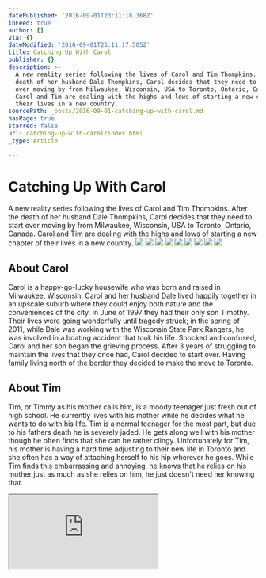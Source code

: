 ```yaml
---
datePublished: '2016-09-01T23:11:18.368Z'
inFeed: true
author: []
via: {}
dateModified: '2016-09-01T23:11:17.505Z'
title: Catching Up With Carol
publisher: {}
description: >-
  A new reality series following the lives of Carol and Tim Thompkins. After the
  death of her husband Dale Thompkins, Carol decides that they need to start
  over moving by from Milwaukee, Wisconsin, USA to Toronto, Ontario, Canada.
  Carol and Tim are dealing with the highs and lows of starting a new chapter of
  their lives in a new country.
sourcePath: _posts/2016-09-01-catching-up-with-carol.md
hasPage: true
starred: false
url: catching-up-with-carol/index.html
_type: Article

---
```

# Catching Up With Carol

A new reality series following the lives of Carol and Tim Thompkins. After the death of her husband Dale Thompkins, Carol decides that they need to start over moving by from Milwaukee, Wisconsin, USA to Toronto, Ontario, Canada. Carol and Tim are dealing with the highs and lows of starting a new chapter of their lives in a new country.
![](https://s3-us-west-2.amazonaws.com/the-grid-img/p/144c5c89a65d1302f06851155ecedc44591ecbe1.jpg)
![](https://s3-us-west-2.amazonaws.com/the-grid-img/p/5075c83f6b0c17b0130241b4b7793f113e9a633f.jpg)
![](https://imgflo.herokuapp.com/graph/2b2431f8e7ba7b0/58c663b9e674121c737e26a059234a70/croprotate.jpg?cropheight=1032&cropwidth=2400&degrees=0&input=https%3A%2F%2Fthe-grid-user-content.s3-us-west-2.amazonaws.com%2F60d23c0c-2a4a-478a-8b68-0a536d928b01.jpg&x=0&y=162)
![](https://imgflo.herokuapp.com/graph/2b2431f8e7ba7b0/b3dd2d4eb571209805c03727495f0bf1/croprotate.jpg?cropheight=961&cropwidth=2400&degrees=0&input=https%3A%2F%2Fthe-grid-user-content.s3-us-west-2.amazonaws.com%2F650523b4-f1b1-4c48-9919-64e4486306c9.jpg&x=0&y=195)
![](https://imgflo.herokuapp.com/graph/2b2431f8e7ba7b0/30fd50a9f4e37df303bc4661ea33b8f4/croprotate.jpg?cropheight=1034&cropwidth=2400&degrees=0&input=https%3A%2F%2Fthe-grid-user-content.s3-us-west-2.amazonaws.com%2Fb48aa893-07ae-4cde-b537-b5029d6f8b85.jpg&x=0&y=160)
![](https://imgflo.herokuapp.com/graph/2b2431f8e7ba7b0/766f5de5473fd7e977b62e9135f368c0/croprotate.jpg?cropheight=1034&cropwidth=2400&degrees=0&input=https%3A%2F%2Fthe-grid-user-content.s3-us-west-2.amazonaws.com%2F0c871f6e-8471-460a-89f5-8ef081193436.jpg&x=0&y=160)
![](https://imgflo.herokuapp.com/graph/2b2431f8e7ba7b0/b182b959feb500f8828effb54949d697/croprotate.jpg?cropheight=1032&cropwidth=2400&degrees=0&input=https%3A%2F%2Fthe-grid-user-content.s3-us-west-2.amazonaws.com%2Fa47184b9-4051-456b-9cfb-77db54750ecc.jpg&x=0&y=162)
![](https://imgflo.herokuapp.com/graph/2b2431f8e7ba7b0/d2e68be9aa59dfaf98ec34744b1df919/croprotate.jpg?cropheight=1032&cropwidth=2400&degrees=0&input=https%3A%2F%2Fthe-grid-user-content.s3-us-west-2.amazonaws.com%2Fdcdf6527-a10a-4e18-be6e-6e18e00de196.jpg&x=0&y=162)
![](https://imgflo.herokuapp.com/graph/2b2431f8e7ba7b0/6b6791bfd1c71bbe1390cb27b0473348/croprotate.jpg?cropheight=1034&cropwidth=2400&degrees=0&input=https%3A%2F%2Fthe-grid-user-content.s3-us-west-2.amazonaws.com%2F71725943-6d3e-46f0-b7e4-d59ec6094a09.jpg&x=0&y=160)

## About Carol

Carol is a happy-go-lucky housewife who was born and raised in Milwaukee, Wisconsin. Carol and her husband Dale lived happily together in an upscale suburb where they could enjoy both nature and the conveniences of the city. In June of 1997 they had their only son Timothy. Their lives were going wonderfully until tragedy struck; in the spring of 2011, while Dale was working with the Wisconsin State Park Rangers, he was involved in a boating accident that took his life. Shocked and confused, Carol and her son began the grieving process. After 3 years of struggling to maintain the lives that they once had, Carol decided to start over. Having family living north of the border they decided to make the move to Toronto.

## About Tim

Tim, or Timmy as his mother calls him, is a moody teenager just fresh out of high school. He currently lives with his mother while he decides what he wants to do with his life. Tim is a normal teenager for the most part, but due to his fathers death he is severely jaded. He gets along well with his mother though he often finds that she can be rather clingy. Unfortunately for Tim, his mother is having a hard time adjusting to their new life in Toronto and she often has a way of attaching herself to his hip wherever he goes. While Tim finds this embarrassing and annoying, he knows that he relies on his mother just as much as she relies on him, he just doesn't need her knowing that.

<iframe src="https://the-grid.github.io/ed-userhtml/?g=eJx9jzFuwzAMAPe-gtADLDs2VLSQtWRtx7azItMRUckUZCVG-_ra6WAgQzYeQRyOmsZsI8KcXS98KWl-lTIF-4O5ulJErhxHeaUBWTaH-lCrl_pZwEJD8b1QXS3AI5196UWrVrjZTpwHzL1YecHTNxUbAi_jJYTZZcQJIv_er-7YaPlfZp50MtqCzzjuhXvaHmWOtjhP0xk-EnxR8XC0mYOW1qxZHOGB5TJjblSjurbthHkn5y0GeNs-GwnDcJPw9EAhzOc2boeVlsn8ASIYc84" style=""></iframe>